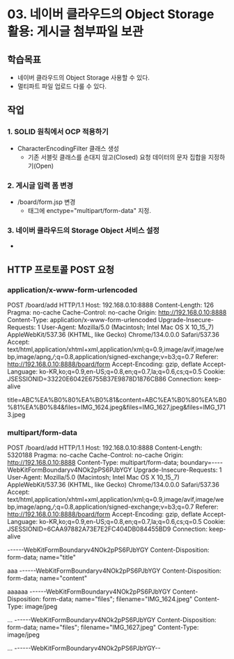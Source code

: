 # 03. 네이버 클라우드의 Object Storage 활용: 게시글 첨부파일 보관

## 학습목표

- 네이버 클라우드의 Object Storage 사용할 수 있다.
- 멀티파트 파일 업로드 다룰 수 있다.

## 작업

### 1. SOLID 원칙에서 OCP 적용하기

- CharacterEncodingFilter 클래스 생성
  - 기존 서블릿 클래스를 손대지 않고(Closed) 요청 데이터의 문자 집합을 지정하기(Open)
  

### 2. 게시글 입력 폼 변경 

- /board/form.jsp 변경
  - <form> 태그에 enctype="multipart/form-data" 지정.

### 3. 네이버 클라우드의 Storage Object 서비스 설정

-

  
## HTTP 프로토콜 POST 요청
### application/x-www-form-urlencoded
POST /board/add HTTP/1.1
Host: 192.168.0.10:8888
Content-Length: 126
Pragma: no-cache
Cache-Control: no-cache
Origin: http://192.168.0.10:8888
Content-Type: application/x-www-form-urlencoded
Upgrade-Insecure-Requests: 1
User-Agent: Mozilla/5.0 (Macintosh; Intel Mac OS X 10_15_7) AppleWebKit/537.36 (KHTML, like Gecko) Chrome/134.0.0.0 Safari/537.36
Accept: text/html,application/xhtml+xml,application/xml;q=0.9,image/avif,image/webp,image/apng,*/*;q=0.8,application/signed-exchange;v=b3;q=0.7
Referer: http://192.168.0.10:8888/board/form
Accept-Encoding: gzip, deflate
Accept-Language: ko-KR,ko;q=0.9,en-US;q=0.8,en;q=0.7,la;q=0.6,cs;q=0.5
Cookie: JSESSIONID=33220E6042E6755B37E9878D1876CB86
Connection: keep-alive

title=ABC%EA%B0%80%EA%B0%81&content=ABC%EA%B0%80%EA%B0%81%EA%B0%84&files=IMG_1624.jpeg&files=IMG_1627.jpeg&files=IMG_1713.jpeg

### multipart/form-data
POST /board/add HTTP/1.1
Host: 192.168.0.10:8888
Content-Length: 5320188
Pragma: no-cache
Cache-Control: no-cache
Origin: http://192.168.0.10:8888
Content-Type: multipart/form-data; boundary=----WebKitFormBoundaryv4NOk2pPS6PJbYGY
Upgrade-Insecure-Requests: 1
User-Agent: Mozilla/5.0 (Macintosh; Intel Mac OS X 10_15_7) AppleWebKit/537.36 (KHTML, like Gecko) Chrome/134.0.0.0 Safari/537.36
Accept: text/html,application/xhtml+xml,application/xml;q=0.9,image/avif,image/webp,image/apng,*/*;q=0.8,application/signed-exchange;v=b3;q=0.7
Referer: http://192.168.0.10:8888/board/form
Accept-Encoding: gzip, deflate
Accept-Language: ko-KR,ko;q=0.9,en-US;q=0.8,en;q=0.7,la;q=0.6,cs;q=0.5
Cookie: JSESSIONID=6CAA97882A73E7E2FC404DB084455BD9
Connection: keep-alive

------WebKitFormBoundaryv4NOk2pPS6PJbYGY
Content-Disposition: form-data; name="title"

aaa
------WebKitFormBoundaryv4NOk2pPS6PJbYGY
Content-Disposition: form-data; name="content"

aaaaaa
------WebKitFormBoundaryv4NOk2pPS6PJbYGY
Content-Disposition: form-data; name="files"; filename="IMG_1624.jpeg"
Content-Type: image/jpeg

...
------WebKitFormBoundaryv4NOk2pPS6PJbYGY
Content-Disposition: form-data; name="files"; filename="IMG_1627.jpeg"
Content-Type: image/jpeg

...
------WebKitFormBoundaryv4NOk2pPS6PJbYGY--
